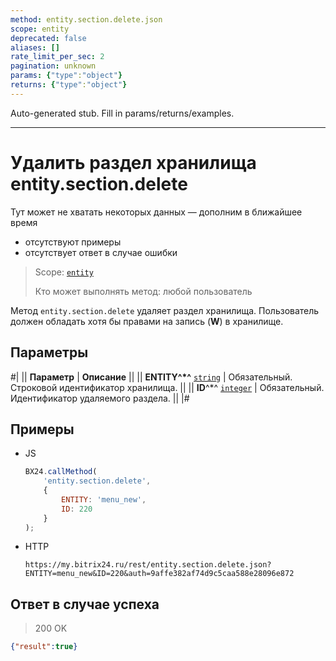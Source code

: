 ```yaml
---
method: entity.section.delete.json
scope: entity
deprecated: false
aliases: []
rate_limit_per_sec: 2
pagination: unknown
params: {"type":"object"}
returns: {"type":"object"}
---
```


Auto-generated stub. Fill in params/returns/examples.

---

# Удалить раздел хранилища entity.section.delete



Тут может не хватать некоторых данных — дополним в ближайшее время







- отсутствуют примеры
- отсутствует ответ в случае ошибки





> Scope: [`entity`](../../scopes/permissions.md)
>
> Кто может выполнять метод: любой пользователь

Метод `entity.section.delete` удаляет раздел хранилища. Пользователь должен обладать хотя бы правами на запись (**W**) в хранилище.

## Параметры

#|
|| **Параметр** | **Описание** ||
|| **ENTITY^*^**
[`string`](../../data-types.md) | Обязательный. Строковой идентификатор хранилища. ||
|| **ID**^*^
[`integer`](../../data-types.md) | Обязательный. Идентификатор удаляемого раздела. ||
|#



## Примеры



- JS

    ```javascript
    BX24.callMethod(
        'entity.section.delete',
        {
            ENTITY: 'menu_new',
            ID: 220
        }
    );
    ```

- HTTP

    ```http
    https://my.bitrix24.ru/rest/entity.section.delete.json?ENTITY=menu_new&ID=220&auth=9affe382af74d9c5caa588e28096e872
    ```





## Ответ в случае успеха

> 200 OK
```json
{"result":true}
```
